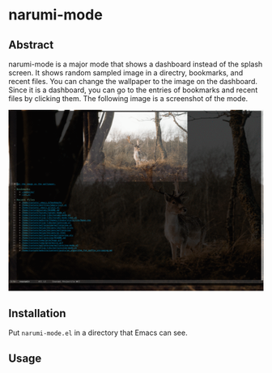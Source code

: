 # narumi-mode

## Abstract
narumi-mode is a major mode that shows a dashboard instead of the splash screen.
It shows random sampled image in a directry, bookmarks, and recent files.
You can change the wallpaper to the image on the dashboard.
Since it is a dashboard, you can go to the entries of bookmarks and recent files by clicking them.
The following image is a screenshot of the mode.

![demo](./demo.gif)

## Installation

Put `narumi-mode.el` in a directory that Emacs can see.

## Usage


